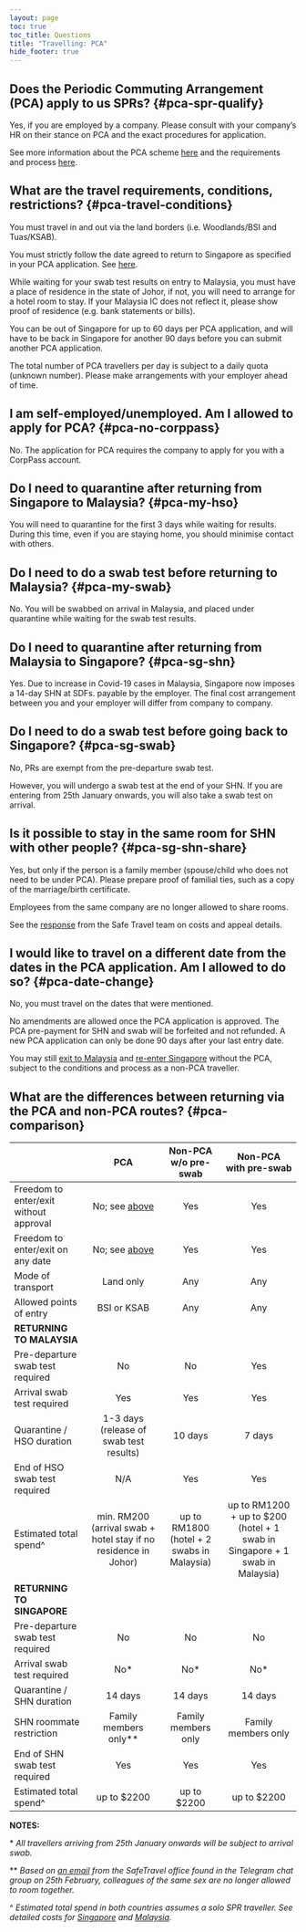 ```yaml
---
layout: page
toc: true
toc_title: Questions
title: "Travelling: PCA"
hide_footer: true
---
```


## Does the Periodic Commuting Arrangement (PCA) apply to us SPRs? {#pca-spr-qualify}

Yes, if you are employed by a company. Please consult with your company’s HR on their stance on PCA and the exact procedures for application.

See more information about the PCA scheme [here][SafeTravel] and the requirements and process [here][PCA Requirements and Process].

## What are the travel requirements, conditions, restrictions? {#pca-travel-conditions}

You must travel in and out via the land borders (i.e. Woodlands/BSI and Tuas/KSAB).

You must strictly follow the date agreed to return to Singapore as specified in your PCA application. See [here](#pca-date-change).

While waiting for your swab test results on entry to Malaysia, you must have a place of residence in the state of Johor, if not, you will need to arrange for a hotel room to stay. If your Malaysia IC does not reflect it, please show proof of residence (e.g. bank statements or bills).

You can be out of Singapore for up to 60 days per PCA application, and will have to be back in Singapore for another 90 days before you can submit another PCA application.

The total number of PCA travellers per day is subject to a daily quota (unknown number). Please make arrangements with your employer ahead of time.


## I am self-employed/unemployed. Am I allowed to apply for PCA? {#pca-no-corppass}

No. The application for PCA requires the company to apply for you with a CorpPass account.


## Do I need to quarantine after returning from Singapore to Malaysia? {#pca-my-hso}

You will need to quarantine for the first 3 days while waiting for results. During this time, even if you are staying home, you should minimise contact with others.

## Do I need to do a swab test before returning to Malaysia? {#pca-my-swab}

No. You will be swabbed on arrival in Malaysia, and placed under quarantine while waiting for the swab test results.

## Do I need to quarantine after returning from Malaysia to Singapore? {#pca-sg-shn}

Yes. Due to increase in Covid-19 cases in Malaysia, Singapore now imposes a 14-day SHN at SDFs. payable by the employer. The final cost arrangement between you and your employer will differ from company to company.

## Do I need to do a swab test before going back to Singapore? {#pca-sg-swab}

No, PRs are exempt from the pre-departure swab test.

However, you will undergo a swab test at the end of your SHN. If you are entering from 25th January onwards, you will also take a swab test on arrival.

## Is it possible to stay in the same room for SHN with other people? {#pca-sg-shn-share}

Yes, but only if the person is a family member (spouse/child who does not need to be under PCA). Please prepare proof of familial ties, such as a copy of the marriage/birth certificate.

Employees from the same company are no longer allowed to share rooms.

See the [response][ICA SafeTravel Response] from the Safe Travel team on costs and appeal details.

## I would like to travel on a different date from the dates in the PCA application. Am I allowed to do so? {#pca-date-change}

No, you must travel on the dates that were mentioned. 

No amendments are allowed once the PCA application is approved. The PCA pre-payment for SHN and swab will be forfeited and not refunded. A new PCA application can only be done 90 days after your last entry date.

You may still [exit to Malaysia](/non-pca-sg-to-my) and [re-enter Singapore](/non-pca-my-to-sg) without the PCA, subject to the conditions and process as a non-PCA traveller.

## What are the differences between returning via the PCA and non-PCA routes? {#pca-comparison}

|  | PCA | Non-PCA<br>w/o pre-swab | Non-PCA<br>with pre-swab |
|--|:-----:|:---------:|:------:|
|Freedom to enter/exit without approval|No; see [above](#pca-travel-conditions)|Yes|Yes|
|Freedom to enter/exit on any date|No; see [above](#pca-date-change)|Yes|Yes|
|Mode of transport|Land only|Any|Any|
|Allowed points of entry|BSI or KSAB|Any|Any|
|**RETURNING TO MALAYSIA**| | |
|Pre-departure swab test required|No|No|Yes|
|Arrival swab test required|Yes|Yes|Yes|
|Quarantine / HSO duration|1-3 days<br/>(release of swab test results)| 10 days | 7 days|
|End of HSO swab test required|N/A|Yes|Yes
|Estimated total spend^|min. RM200<br/>(arrival swab + hotel stay if no residence in Johor)|up to RM1800<br/>(hotel + 2 swabs in Malaysia)|up to RM1200 + up to $200<br/>(hotel + 1 swab in Singapore + 1 swab in Malaysia)|
|**RETURNING TO SINGAPORE**| | |
|Pre-departure swab test required|No|No|No|
|Arrival swab test required|No\*|No\*|No\*|
|Quarantine / SHN duration |14 days|14 days|14 days|
|SHN roommate restriction|Family members only\*\*|Family members only|Family members only|
|End of SHN swab test required|Yes|Yes|Yes|
|Estimated total spend^|up to $2200|up to $2200|up to $2200|


**NOTES:**

\* _All travellers arriving from 25th January onwards will be subject to arrival swab._

\*\* _Based on [an email][ICA SafeTravel Response] from the SafeTravel office found in the Telegram chat group on 25th February, colleagues of the same sex are no longer allowed to room together._

^ _Estimated total spend in both countries assumes a solo SPR traveller. See detailed costs for [Singapore][SG SHN Cost] and [Malaysia][Non-PCA Quarantine]._

[SafeTravel]: https://safetravel.ica.gov.sg/pca/overview
[PCA Requirements and Process]: https://safetravel.ica.gov.sg/pca/requirements-and-process
[Non-PCA Quarantine]: /non-pca-sg-to-my#my-hso-cost
[SG SHN Cost]: /non-pca-my-to-sg#shn-cost
[ICA SafeTravel Response]: /assets/safetravel-ica-response-2021-02-25.jpg
